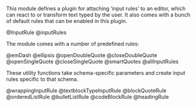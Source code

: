This module defines a plugin for attaching ‘input rules’ to an editor,
which can react to or transform text typed by the user. It also comes
with a bunch of default rules that can be enabled in this plugin.

@InputRule
@inputRules

The module comes with a number of predefined rules:

@emDash
@ellipsis
@openDoubleQuote
@closeDoubleQuote
@openSingleQuote
@closeSingleQuote
@smartQuotes
@allInputRules

These utility functions take schema-specific parameters and create
input rules specific to that schema.

@wrappingInputRule
@textblockTypeInputRule
@blockQuoteRule
@orderedListRule
@bulletListRule
@codeBlockRule
@headingRule
